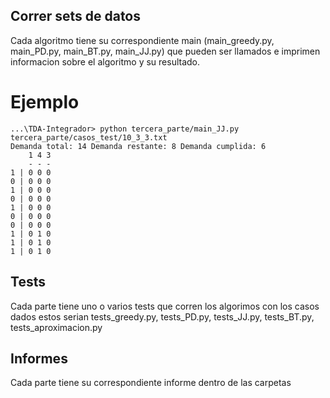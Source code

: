 ## Correr sets de datos

Cada algoritmo tiene su correspondiente main (main_greedy.py, main_PD.py, main_BT.py, main_JJ.py) que pueden ser llamados e imprimen informacion sobre el algoritmo y su resultado.

# Ejemplo

```console
...\TDA-Integrador> python tercera_parte/main_JJ.py tercera_parte/casos_test/10_3_3.txt
Demanda total: 14 Demanda restante: 8 Demanda cumplida: 6
    1 4 3
    - - -
1 | 0 0 0
0 | 0 0 0
1 | 0 0 0
0 | 0 0 0
1 | 0 0 0
0 | 0 0 0
0 | 0 0 0
1 | 0 1 0
1 | 0 1 0
1 | 0 1 0
```

## Tests

Cada parte tiene uno o varios tests que corren los algorimos con los casos dados
estos serian tests_greedy.py, tests_PD.py, tests_JJ.py, tests_BT.py, tests_aproximacion.py

## Informes

Cada parte tiene su correspondiente informe dentro de las carpetas
